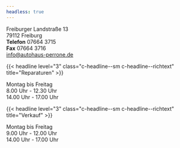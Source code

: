 ```yaml
---
headless: true
---
```


Freiburger Landstraße 13  
79112 Freiburg  
**Telefon** 07664 3715  
**Fax** 07664 3716  
[info@autohaus-perrone.de](mailto:info@autohaus-perrone.de)

{{< headline level="3" class="c-headline--sm c-headline--richtext" title="Reparaturen" >}}

Montag bis Freitag  
8.00 Uhr - 12.30 Uhr  
14.00 Uhr - 17.00 Uhr

{{< headline level="3" class="c-headline--sm c-headline--richtext" title="Verkauf" >}}

Montag bis Freitag  
9.00 Uhr - 12.00 Uhr  
14.00 Uhr - 17.00 Uhr
